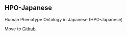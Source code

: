 ## HPO-Japanese
Human Phenotype Ontology in Japanese (HPO-Japanese)

Move to [Github](https://github.com/hpoj/alpha).
